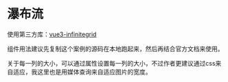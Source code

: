 # 瀑布流

使用第三方库：[vue3-infinitegrid](https://naver.github.io/egjs-infinitegrid/Guides)

组件用法建议先复制这个案例的源码在本地跑起来，然后再结合官方文档来使用。

关于每一列的大小，可以通过属性设置每一列的大小，不过作者更建议通过css来自适应，我这里也是用媒体查询来自适应图片的宽度。

<script setup>
import Masonry from '../../../components/frontend/vue-demo/Masonry.vue'
</script>

<Masonry />
